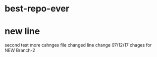 # best-repo-ever
# new line
second test
more cahnges
file changed
line change 07/12/17 chages for NEW Branch-2